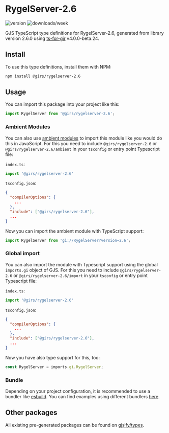 
# RygelServer-2.6

![version](https://img.shields.io/npm/v/@girs/rygelserver-2.6)
![downloads/week](https://img.shields.io/npm/dw/@girs/rygelserver-2.6)


GJS TypeScript type definitions for RygelServer-2.6, generated from library version 2.6.0 using [ts-for-gir](https://github.com/gjsify/ts-for-gir) v4.0.0-beta.24.


## Install

To use this type definitions, install them with NPM:
```bash
npm install @girs/rygelserver-2.6
```

## Usage

You can import this package into your project like this:
```ts
import RygelServer from '@girs/rygelserver-2.6';
```

### Ambient Modules

You can also use [ambient modules](https://github.com/gjsify/ts-for-gir/tree/main/packages/cli#ambient-modules) to import this module like you would do this in JavaScript.
For this you need to include `@girs/rygelserver-2.6` or `@girs/rygelserver-2.6/ambient` in your `tsconfig` or entry point Typescript file:

`index.ts`:
```ts
import '@girs/rygelserver-2.6'
```

`tsconfig.json`:
```json
{
  "compilerOptions": {
    ...
  },
  "include": ["@girs/rygelserver-2.6"],
  ...
}
```

Now you can import the ambient module with TypeScript support: 

```ts
import RygelServer from 'gi://RygelServer?version=2.6';
```

### Global import

You can also import the module with Typescript support using the global `imports.gi` object of GJS.
For this you need to include `@girs/rygelserver-2.6` or `@girs/rygelserver-2.6/import` in your `tsconfig` or entry point Typescript file:

`index.ts`:
```ts
import '@girs/rygelserver-2.6'
```

`tsconfig.json`:
```json
{
  "compilerOptions": {
    ...
  },
  "include": ["@girs/rygelserver-2.6"],
  ...
}
```

Now you have also type support for this, too:

```ts
const RygelServer = imports.gi.RygelServer;
```

### Bundle

Depending on your project configuration, it is recommended to use a bundler like [esbuild](https://esbuild.github.io/). You can find examples using different bundlers [here](https://github.com/gjsify/ts-for-gir/tree/main/examples).

## Other packages

All existing pre-generated packages can be found on [gjsify/types](https://github.com/gjsify/types).

